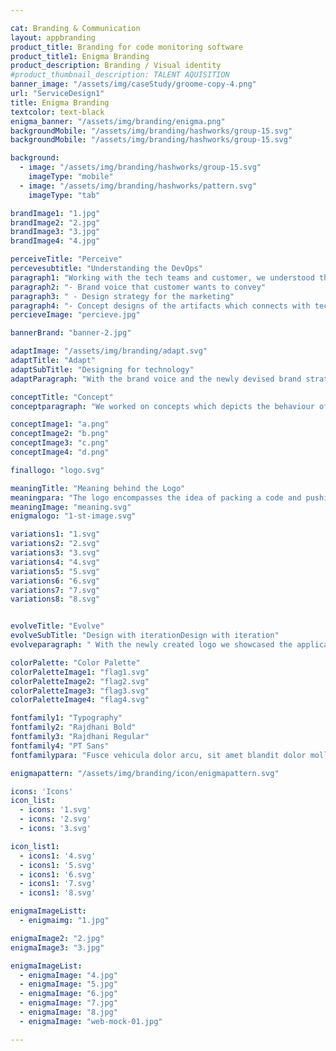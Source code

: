 ```yaml
---

cat: Branding & Communication
layout: appbranding
product_title: Branding for code monitoring software
product_title1: Enigma Branding
product_description: Branding / Visual identity
#product_thumbnail_description: TALENT AQUISITION
banner_image: "/assets/img/caseStudy/groome-copy-4.png"
url: "ServiceDesign1"
title: Enigma Branding
textcolor: text-black
enigma_banner: "/assets/img/branding/enigma.png"
backgroundMobile: "/assets/img/branding/hashworks/group-15.svg"
backgroundMobile: "/assets/img/branding/hashworks/group-15.svg"

background:
  - image: "/assets/img/branding/hashworks/group-15.svg"
    imageType: "mobile"
  - image: "/assets/img/branding/hashworks/pattern.svg"
    imageType: "tab"

brandImage1: "1.jpg"
brandImage2: "2.jpg"
brandImage3: "3.jpg"
brandImage4: "4.jpg"

perceiveTitle: "Perceive"
percevesubtitle: "Understanding the DevOps"
paragraph1: "Working with the tech teams and customer, we understood the solutions, paketo is offering to the tech community. With this insights we were able to come up with"
paragraph2: "- Brand voice that customer wants to convey"
paragraph3: " - Design strategy for the marketing"
paragraph4: "- Concept designs of the artifacts which connects with tech community"
percieveImage: "percieve.jpg"

bannerBrand: "banner-2.jpg"

adaptImage: "/assets/img/branding/adapt.svg"
adaptTitle: "Adapt"
adaptSubTitle: "Designing for technology"
adaptParagraph: "With the brand voice and the newly devised brand strategy to attract tech people, we came up with a design solution that any technology person can relate."

conceptTitle: "Concept"
conceptparagraph: "We worked on concepts which depicts the behaviour of the application while adding the concept of how the application is helping the DevOps practice."

conceptImage1: "a.png"
conceptImage2: "b.png"
conceptImage3: "c.png"
conceptImage4: "d.png"

finallogo: "logo.svg"

meaningTitle: "Meaning behind the Logo"
meaningpara: "The logo encompasses the idea of packing a code and pushing it for deployment. The sprites showcasing movement is an abstract representation of word DevOps. in morse code"
meaningImage: "meaning.svg"
enigmalogo: "1-st-image.svg"

variations1: "1.svg"
variations2: "2.svg"
variations3: "3.svg"
variations4: "4.svg"
variations5: "5.svg"
variations6: "6.svg"
variations7: "7.svg"
variations8: "8.svg"


evolveTitle: "Evolve"
evolveSubTitle: "Design with iterationDesign with iteration"
evolveparagraph: " With the newly created logo we showcased the applications, purpose and personality. To add to this personality we needed colour, typography and all the other collaterals. Continuos discussions and iteratons with the clients produced an array of artifacts which supported the applications brand voice."

colorPalette: "Color Palette"
colorPaletteImage1: "flag1.svg"
colorPaletteImage2: "flag2.svg"
colorPaletteImage3: "flag3.svg"
colorPaletteImage4: "flag4.svg"

fontfamily1: "Typography"
fontfamily2: "Rajdhani Bold"
fontfamily3: "Rajdhani Regular"
fontfamily4: "PT Sans"
fontfamilypara: "Fusce vehicula dolor arcu, sit amet blandit dolor mollis nec. Donec viverra eleifend lacus, vitae ullamcorper metus. Sed sollicitudin ipsum quis nunc sollicitudin ultrices. Donec euismod scelerisque ligula. Maecenas eu varius risus, eu aliquet arcu. Curabitur fermentum suscipit est, tincidunt mattis lorem luctus id. Donec eget massa a diam condimentum pretium. Aliquam erat volutpat. Integer ut tincidunt orci. Etiam tristique, elit ut consectetur iaculis, metus lectus mattis justo, vel mollis eros neque quis augue. Sed lobortis ultrices lacus, a placerat metus rutrum sit amet. Aenean ut suscipit justo."

enigmapattern: "/assets/img/branding/icon/enigmapattern.svg"

icons: 'Icons'
icon_list:
  - icons: '1.svg'
  - icons: '2.svg'
  - icons: '3.svg'

icon_list1:
  - icons1: '4.svg'
  - icons1: '5.svg'
  - icons1: '6.svg'
  - icons1: '7.svg'
  - icons1: '8.svg'

enigmaImageListt:
  - enigmaimg: "1.jpg"

enigmaImage2: "2.jpg"
enigmaImage3: "3.jpg"

enigmaImageList:
  - enigmaImage: "4.jpg"
  - enigmaImage: "5.jpg"
  - enigmaImage: "6.jpg"
  - enigmaImage: "7.jpg"
  - enigmaImage: "8.jpg"
  - enigmaImage: "web-mock-01.jpg"

---
```


